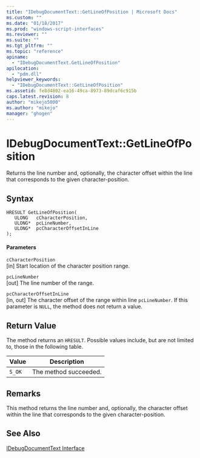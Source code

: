 ```yaml
---
title: "IDebugDocumentText::GetLineOfPosition | Microsoft Docs"
ms.custom: ""
ms.date: "01/18/2017"
ms.prod: "windows-script-interfaces"
ms.reviewer: ""
ms.suite: ""
ms.tgt_pltfrm: ""
ms.topic: "reference"
apiname: 
  - "IDebugDocumentText.GetLineOfPosition"
apilocation: 
  - "pdm.dll"
helpviewer_keywords: 
  - "IDebugDocumentText::GetLineOfPosition"
ms.assetid: fe8d4802-ea16-49ca-8973-89dcaf6c915b
caps.latest.revision: 8
author: "mikejo5000"
ms.author: "mikejo"
manager: "ghogen"
---
```

# IDebugDocumentText::GetLineOfPosition
Returns the line number and, optionally, the character offset within the line that corresponds to the given character-position.  
  
## Syntax  
  
```  
HRESULT GetLineOfPosition(  
   ULONG   cCharacterPosition,  
   ULONG*  pcLineNumber,  
   ULONG*  pcCharacterOffsetInLine  
);  
```  
  
#### Parameters  
 `cCharacterPosition`  
 [in] Start location of the character position range.  
  
 `pcLineNumber`  
 [out] The line number of the range.  
  
 `pcCharacterOffsetInLine`  
 [in, out] The character offset of the range within line `pcLineNumber`. If this parameter is `NULL`, the method does not return a value.  
  
## Return Value  
 The method returns an `HRESULT`. Possible values include, but are not limited to, those in the following table.  
  
|Value|Description|  
|-----------|-----------------|  
|`S_OK`|The method succeeded.|  
  
## Remarks  
 This method returns the line number and, optionally, the character offset within the line that corresponds to the given character-position.  
  
## See Also  
 [IDebugDocumentText Interface](../../winscript/reference/idebugdocumenttext-interface.md)